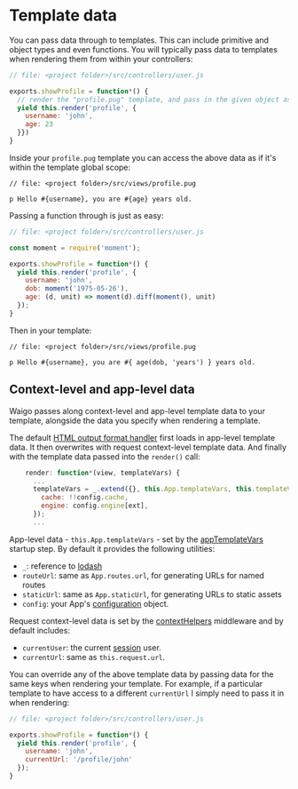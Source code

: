 # Template data

You can pass data through to templates. This can include primitive and object types and even functions. You will typically pass data to templates when rendering them from within your controllers:

```js
// file: <project folder>/src/controllers/user.js

exports.showProfile = function*() {
  // render the "profile.pug" template, and pass in the given object as the template data
  yield this.render('profile', {
    username: 'john',
    age: 23
  }})
}
```

Inside your `profile.pug` template you can access the above data as if it's within the template global scope:

```pug
// file: <project folder>/src/views/profile.pug

p Hello #{username}, you are #{age} years old.
```

Passing a function through is just as easy:

```js
// file: <project folder>/src/controllers/user.js

const moment = require('moment');

exports.showProfile = function*() {
  yield this.render('profile', {
    username: 'john',
    dob: moment('1975-05-26'),
    age: (d, unit) => moment(d).diff(moment(), unit)
  });
}
```

Then in your template:

```pug
// file: <project folder>/src/views/profile.pug

p Hello #{username}, you are #{ age(dob, 'years') } years old.
```

## Context-level and app-level data

Waigo passes along context-level and app-level template data to your template, alongside the data you specify when rendering a template. 

The default [HTML output format handler](https://github.com/waigo/waigo/blob/master/src/support/outputFormats/html.js) first loads in app-level template data. It then overwrites with request context-level template data. And finally with the template data passed into the `render()` call:

```js
    render: function*(view, templateVars) {
      ...
      templateVars = _.extend({}, this.App.templateVars, this.templateVars, templateVars, {
        cache: !!config.cache,
        engine: config.engine[ext],
      });
      ...
```

App-level data - `this.App.templateVars` - set by the [appTemplateVars](https://github.com/waigo/waigo/blob/master/src/support/startup/appTemplateVars.js) startup step. By default it provides the following utilities:

* `_`: reference to [lodash](http://lodash.com)
* `routeUrl`: same as `App.routes.url`, for generating URLs for named routes
* `staticUrl`: same as `App.staticUrl`, for generating URLs to static assets
* `config`: your App's [configuration](../AppConfiguration/) object.

Request context-level data is set by the [contextHelpers](https://github.com/waigo/waigo/blob/master/src/support/middleware/contextHelper.js) middleware and by default includes:

* `currentUser`: the current [session](../Sessions/) user.
* `currentUrl`: same as `this.request.url`.

You can override any of the above template data by passing data for the same keys when rendering your template. For example, if a particular template to have access to a different `currentUrl` I simply need to pass it in when rendering:

```js
// file: <project folder>/src/controllers/user.js

exports.showProfile = function*() {
  yield this.render('profile', {
    username: 'john',
    currentUrl: '/profile/john'
  });
}
```
